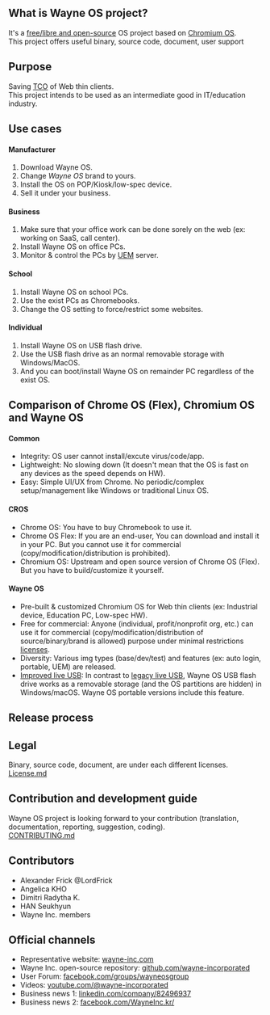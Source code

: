 [comment]: # ()
<!--- 
--->

## What is Wayne OS project?
It's a [free/libre and open-source](https://en.wikipedia.org/wiki/Free_and_open-source_software) OS project based on [Chromium OS](https://en.wikipedia.org/wiki/Chromium_OS).
<br>This project offers useful binary, source code, document, user support

## Purpose
Saving [TCO](https://en.wikipedia.org/wiki/Total_cost_of_ownership) of Web thin clients.
<br>This project intends to be used as an intermediate good in IT/education industry.

## Use cases
#### Manufacturer
1) Download Wayne OS.
2) Change *Wayne OS* brand to yours.
3) Install the OS on POP/Kiosk/low-spec device.
4) Sell it under your business.
#### Business
1) Make sure that your office work can be done sorely on the web (ex: working on SaaS, call center).
2) Install Wayne OS on office PCs.
3) Monitor & control the PCs by [UEM](https://en.wikipedia.org/wiki/Unified_endpoint_management) server.
#### School
1) Install Wayne OS on school PCs.
2) Use the exist PCs as Chromebooks.
3) Change the OS setting to force/restrict some websites.
#### Individual
1) Install Wayne OS on USB flash drive.
2) Use the USB flash drive as an normal removable storage with Windows/MacOS.
3) And you can boot/install Wayne OS on remainder PC regardless of the exist OS.

## Comparison of Chrome OS (Flex), Chromium OS and Wayne OS
#### Common
- Integrity: OS user cannot install/excute virus/code/app.
- Lightweight: No slowing down (It doesn't mean that the OS is fast on any devices as the speed depends on HW).
- Easy: Simple UI/UX from Chrome. No periodic/complex setup/management like Windows or traditional Linux OS.
#### CROS
- Chrome OS: You have to buy Chromebook to use it.
- Chrome OS Flex: If you are an end-user, You can download and install it in your PC. But you cannot use it for commercial (copy/modification/distribution is prohibited).
- Chromium OS: Upstream and open source version of Chrome OS (Flex). But you have to build/customize it yourself.
#### Wayne OS
- Pre-built & customized Chromium OS for Web thin clients (ex: Industrial device, Education PC, Low-spec HW).
- Free for commercial: Anyone (individual, profit/nonprofit org, etc.) can use it for commercial (copy/modification/distribution of source/binary/brand is allowed) purpose under minimal restrictions [licenses](https://github.com/wayne-incorporated/wayne-os/blob/main/LICENSE.md).
- Diversity: Various img types (base/dev/test) and features (ex: auto login, portable, UEM) are released.
- [Improved live USB](https://github.com/wayne-incorporated/improved-live-usb): In contrast to [legacy live USB](https://en.wikipedia.org/wiki/Live_USB), Wayne OS USB flash drive works as a removable storage (and the OS partitions are hidden) in Windows/macOS. Wayne OS portable versions include this feature.

## Release process

## Legal
Binary, source code, document, are under each different licenses.
<br>[License.md](https://github.com/wayne-incorporated/wayne-os/blob/main/LICENSE.md)

## Contribution and development guide
Wayne OS project is looking forward to your contribution (translation, documentation, reporting, suggestion, coding).
<br>[CONTRIBUTING.md](https://github.com/wayne-incorporated/wayne-os/blob/main/CONTRIBUTING.md)

## Contributors
<!---
Sort in alphabet order
--->
- Alexander Frick @LordFrick
- Angelica KHO
- Dimitri Radytha K. 
- HAN Seukhyun 
- Wayne Inc. members
  
## Official channels
- Representative website: [wayne-inc.com](https://wayne-inc.com/)
- Wayne Inc. open-source repository: [github.com/wayne-incorporated](https://github.com/wayne-incorporated)
- User Forum: [facebook.com/groups/wayneosgroup](https://www.facebook.com/groups/wayneosgroup/)
- Videos: [youtube.com/@wayne-incorporated](https://www.youtube.com/@wayne-incorporated)
- Business news 1: [linkedin.com/company/82496937](https://www.linkedin.com/company/82496937)
- Business news 2: [facebook.com/WayneInc.kr/](https://www.facebook.com/WayneInc.kr/)
